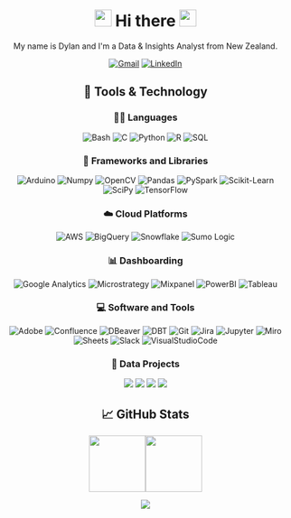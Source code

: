 <div align="center">
  <h1> <img src="https://media.giphy.com/media/jp2KXzsPtoKFG/giphy.gif" width="30px" height="30px" /> Hi there 
    <img src="https://media.giphy.com/media/jp2KXzsPtoKFG/giphy.gif" width="30px" height="30px" /> </h1>

My name is Dylan and I'm a Data & Insights Analyst from New Zealand.
  
[![Gmail](https://img.shields.io/badge/Gmail-333.svg?logo=gmail&logoColor=White)](mailto:d.p.prole@gmail.com)
[![LinkedIn](https://img.shields.io/badge/LinkedIn-333.svg?logo=linkedin&logoColor=0077b5)](https://www.linkedin.com/in/dylanprole/)

## 🔧 Tools & Technology

### 👨‍💻 Languages
![Bash](https://img.shields.io/badge/Bash-121011.svg?logo=gnu-bash&logoColor=white)
![C](https://custom-icon-badges.demolab.com/badge/C-03599C.svg?logo=c-in-hexagon&logoColor=white)
![Python](https://img.shields.io/badge/Python-FFD43B.svg?logo=python&logoColor=white)
![R](https://img.shields.io/badge/R-276DC3.svg?logo=r&logoColor=white)
![SQL](https://custom-icon-badges.demolab.com/badge/SQL-025E8C.svg?logo=database&logoColor=white)


### 🧰 Frameworks and Libraries
![Arduino](https://img.shields.io/badge/Arduino-00979D?logo=Arduino&logoColor=white)
![Numpy](https://img.shields.io/badge/Numpy-013243.svg?logo=numpy&logoColor=white)
![OpenCV](https://img.shields.io/badge/OpenCV-34A853.svg?logo=opencv&logoColor=white)
![Pandas](https://img.shields.io/badge/Pandas-150458.svg?logo=pandas&logoColor=white)
![PySpark](https://img.shields.io/badge/PySpark-F37626.svg?logo=apachespark&logoColor=white)
![Scikit-Learn](https://img.shields.io/badge/ScikitLearn-FF9900.svg?logo=scikitlearn&logoColor=white)
![SciPy](https://img.shields.io/badge/SciPy-025E8C.svg?logo=scipy&logoColor=white)
![TensorFlow](https://img.shields.io/badge/TensorFlow-FF6F00.svg?logo=TensorFlow&logoColor=white)
  
### ☁️ Cloud Platforms
![AWS](https://img.shields.io/badge/AWS-FF9900?&logo=Amazon-AWS&logoColor=White)
![BigQuery](https://img.shields.io/badge/BigQuery-333.svg?logo=googlecloud&logoColor=white)
![Snowflake](https://img.shields.io/badge/Snowflake-35AEDD.svg?logo=snowflake&logoColor=white)
![Sumo Logic](https://img.shields.io/badge/Sumo%20Logic-03599C.svg?logo=sumologic&logoColor=white)
  
### 📊 Dashboarding
![Google Analytics](https://img.shields.io/badge/Google%20Analytics-F37626.svg?logo=googleanalytics&logoColor=white)
![Microstrategy](https://img.shields.io/badge/Microstrategy-FF0000.svg?logo=microstrategy&logoColor=white)
![Mixpanel](https://img.shields.io/badge/Mixpanel-8034A9.svg?logo=mix&logoColor=white)
![PowerBI](https://img.shields.io/badge/PowerBI-FFD43B.svg?logo=powerbi&logoColor=white)
![Tableau](https://img.shields.io/badge/Tableau-025E8C.svg?logo=tableau&logoColor=white)

### 💻 Software and Tools
![Adobe](https://img.shields.io/badge/Adobe-FF0000.svg?logo=adobe&logoColor=white)
![Confluence](https://img.shields.io/badge/Confluence-0078d7.svg?logo=Confluence&logoColor=white)
![DBeaver](https://custom-icon-badges.demolab.com/badge/-DBeaver-372923?logo=dbeaver-mono&logoColor=white)
![DBT](https://img.shields.io/badge/DBT-FB542B.svg?logo=dbt&logoColor=white)
![Git](https://img.shields.io/badge/Git-F05033.svg?logo=git&logoColor=white)
![Jira](https://img.shields.io/badge/Jira-0078d7.svg?logo=jira&logoColor=white)
![Jupyter](https://img.shields.io/badge/Jupyter-F37626.svg?logo=Jupyter&logoColor=white)
![Miro](https://img.shields.io/badge/Miro-FFD43B.svg?logo=miro&logoColor=white)
![Sheets](https://img.shields.io/badge/Sheets-34A853.svg?logo=google%20sheets&logoColor=white)
![Slack](https://img.shields.io/badge/Slack-8034A9.svg?logo=slack&logoColor=white)
![VisualStudioCode](https://img.shields.io/badge/Visual%20Studio%20Code-0078d7.svg?logo=visual-studio-code&logoColor=white)

### 📕 Data Projects
[![](https://img.shields.io/badge/-🍦%20Ice%20Cream%20Tracker-333)](https://github.com/dylanprole/resume-projects)
[![](https://img.shields.io/badge/-🌊%20Sea%20Level%20Dashboard-333)](https://github.com/dylanprole/resume-projects)
[![](https://img.shields.io/badge/-🎵%20Artist%20Insights%20Dashboard-333)](https://github.com/dylanprole/resume-projects)
[![](https://img.shields.io/badge/-📚%20KNN%20Book%20Recommender-333)](https://github.com/dylanprole/resume-projects)

## &#x1f4c8; GitHub Stats

<a href="https://github.com/dylanprole"><img height="100px" src="https://github-readme-stats.vercel.app/api?username=dylanprole&hide_title=true&hide_border=true&show_icons=true&include_all_commits=true&count_private=true&line_height=21&text_color=ffffff&icon_color=ffffff&bg_color=333&theme=white" /><!-- wi*quL3fcV --><img height="100px" src="https://github-readme-stats.vercel.app/api/top-langs/?username=dylanprole&hide=html&hide_title=true&hide_border=true&layout=compact&langs_count=6&exclude_repo=comp426,Redventures-Movie-Quotes&text_color=ffffff&icon_color=fff&bg_color=333&theme=white"/></a>

  
   
![](https://komarev.com/ghpvc/?username=dylanprole)
  
</div>
